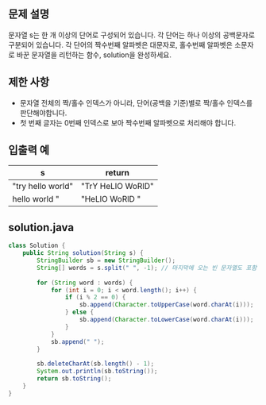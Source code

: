 ## 문제 설명
문자열 s는 한 개 이상의 단어로 구성되어 있습니다. 각 단어는 하나 이상의 공백문자로 구분되어 있습니다. 각 단어의 짝수번째 알파벳은 대문자로, 홀수번째 알파벳은 소문자로 바꾼 문자열을 리턴하는 함수, solution을 완성하세요.

## 제한 사항
- 문자열 전체의 짝/홀수 인덱스가 아니라, 단어(공백을 기준)별로 짝/홀수 인덱스를 판단해야합니다.
- 첫 번째 글자는 0번째 인덱스로 보아 짝수번째 알파벳으로 처리해야 합니다.

## 입출력 예
|s|return|
|------|---|
|"try hello world"|"TrY HeLlO WoRlD"|
|hello   world "|"HeLlO   WoRlD "|
	
## solution.java
``` java
class Solution {
    public String solution(String s) {
        StringBuilder sb = new StringBuilder();
        String[] words = s.split(" ", -1); // 마지막에 오는 빈 문자열도 포함
        
        for (String word : words) {
            for (int i = 0; i < word.length(); i++) {
                if (i % 2 == 0) {
                    sb.append(Character.toUpperCase(word.charAt(i)));
                } else {
                    sb.append(Character.toLowerCase(word.charAt(i)));
                }
            }
            sb.append(" ");
        }
        
        sb.deleteCharAt(sb.length() - 1);
        System.out.println(sb.toString());
        return sb.toString();
    }
}
```